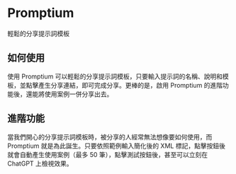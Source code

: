 # Promptium
輕鬆的分享提示詞模板

## 如何使用
使用 Promptium 可以輕鬆的分享提示詞模板，只要輸入提示詞的名稱、說明和模板，並點擊產生分享連結，即可完成分享。更棒的是，啟用 Promptium 的進階功能後，還能將使用案例一併分享出去。

## 進階功能
當我們開心的分享提示詞模板時，被分享的人經常無法想像要如何使用，而 Promptium 就是為此誕生。只要依照範例輸入簡化後的 XML 標記，點擊按鈕後就會自動產生使用案例（最多 50 筆），點擊測試按鈕後，甚至可以立刻在 ChatGPT 上檢視效果。
